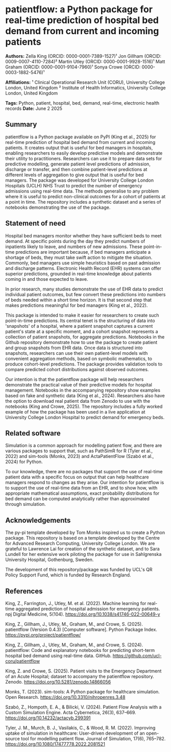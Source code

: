 # patientflow: a Python package for real-time prediction of hospital bed demand from current and incoming patients

**Authors:**
Zella King (ORCID: 0000-0001-7389-1527)¹
Jon Gillham (ORCID: 0009-0007-4110-7284)²
Martin Utley (ORCID: 0000-0001-9928-1516)¹
Matt Graham (ORCID: 0000-0001-9104-7960)¹
Sonya Crowe (ORCID: 0000-0003-1882-5476)¹

**Affiliations:**
¹ Clinical Operational Research Unit (CORU), University College London, United Kingdom
² Institute of Health Informatics, University College London, United Kingdom

**Tags:** Python, patient, hospital, bed, demand, real-time, electronic health records
**Date:** June 2 2025

## Summary

patientflow is a Python package available on PyPI (King et al., 2025) for real-time prediction of hospital bed demand from current and incoming patients. It creates output that is useful for bed managers in hospitals, enabling researchers to easily develop predictive models and demonstrate their utility to practitioners. Researchers can use it to prepare data sets for predictive modelling, generate patient level predictions of admission, discharge or transfer, and then combine patient-level predictions at different levels of aggregation to give output that is useful for bed managers. The package was developed for University College London Hospitals (UCLH) NHS Trust to predict the number of emergency admissions using real-time data. The methods generalise to any problem where it is useful to predict non-clinical outcomes for a cohort of patients at a point in time. The repository includes a synthetic dataset and a series of notebooks demonstrating the use of the package.

## Statement of need

Hospital bed managers monitor whether they have sufficient beds to meet demand. At specific points during the day they predict numbers of inpatients likely to leave, and numbers of new admissions. These point-in-time predictions are important because, if bed managers anticipate a shortage of beds, they must take swift action to mitigate the situation. Commonly, bed managers use simple heuristics based on past admission and discharge patterns. Electronic Health Record (EHR) systems can offer superior predictions, grounded in real-time knowledge about patients coming in and those expected to leave. 

In prior research, many studies demonstrate the use of EHR data to predict individual patient outcomes, but few convert these predictions into numbers of beds needed within a short time horizon. It is that second step that makes predictions meaningful for bed managers (King et al., 2022).

This package is intended to make it easier for researchers to create such point-in-time predictions. Its central tenet is the structuring of data into 'snapshots' of a hospital, where a patient snapshot captures a current patient's state at a specific moment, and a cohort snapshot represents a collection of patient snapshots, for aggregate predictions. Notebooks in the Github repository demonstrate how to use the package to create patient and group snapshots from EHR data. Once data is structured into snapshots, researchers can use their own patient-level models with convenient aggregation methods, based on symbolic mathematics, to produce cohort-level predictions. The package provides validation tools to compare predicted cohort distributions against observed outcomes. 

Our intention is that the patientflow package will help researchers demonstrate the practical value of their predictive models for hospital management. Notebooks in the accompanying repository show examples based on fake and synthetic data (King et al., 2024). Researchers also have the option to download real patient data from Zenodo to use with the notebooks (King and Crowe, 2025). The repository includes a fully worked example of how the package has been used in a live application at University College London Hospital to predict demand for emergency beds. 

## Related software

Simulation is a common approach for modelling patient flow, and there are various packages to support that, such as PathSimR for R (Tyler et al., 2022) and sim-tools (Monks, 2023) and ActaPatientFlow (Szabó et al., 2024) for Python.

To our knowledge, there are no packages that support the use of real-time patient data with a specific focus on output that can help healthcare managers respond to changes as they arise. Our intention for patientflow is to support the use of real-time data from an EHR, and to show how, with appropriate mathematical assumptions, exact probability distributions for bed demand can be computed analytically rather than approximated through simulation.

## Acknowledgements

The py-pi template developed by Tom Monks inspired us to create a Python package. This repository is based on a template developed by the Centre for Advanced Research Computing, University College London. We are grateful to Lawrence Lai for creation of the synthetic dataset, and to Sara Lundell for her extensive work piloting the package for use in Sahlgrenska University Hospital, Gothenburg, Sweden. 

The development of this repository/package was funded by UCL's QR Policy Support Fund, which is funded by Research England.

## References

King, Z., Farrington, J., Utley, M. et al. (2022). Machine learning for real-time aggregated prediction of hospital admission for emergency patients. npj Digital Medicine, 5(104). https://doi.org/10.1038/s41746-022-00649-y

King, Z., Gillham, J., Utley, M., Graham, M., and Crowe, S. (2025). patientflow (Version 0.4.3) [Computer software]. Python Package Index. https://pypi.org/project/patientflow/

King, Z., Gillham, J., Utley, M., Graham, M., and Crowe, S. (2024). patientflow: Code and explanatory notebooks for predicting short-term hospital bed demand using real-time data. GitHub. https://github.com/ucl-coru/patientflow

King, Z. and Crowe, S. (2025). Patient visits to the Emergency Department of an Acute Hospital; dataset to accompany the patientflow repository. Zenodo. https://doi.org/10.5281/zenodo.14866056

Monks, T. (2023). sim-tools: A Python package for healthcare simulation. Open Research. https://doi.org/10.3310/nihropenres.3.48

Szabó, Z., Hompoth, E. A., & Bilicki, V. (2024). Patient Flow Analysis with a Custom Simulation Engine. Acta Cybernetica, 26(3), 637–669. https://doi.org/10.14232/actacyb.299391

Tyler, J. M., Murch, B. J., Vasilakis, C., & Wood, R. M. (2022). Improving uptake of simulation in healthcare: User-driven development of an open-source tool for modelling patient flow. Journal of Simulation, 17(6), 765–782. https://doi.org/10.1080/17477778.2022.2081521
